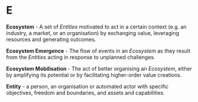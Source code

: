 # E



**Ecosystem** - A set of _Entities_ motivated to act in a certain context \(e.g. an industry, a market, or an organisation\) by exchanging value, leveraging resources and generating outcomes.

**Ecosystem Emergence** -  The flow of events in an _Ecosystem_ as they result from the _Entities_ acting in response to unplanned challenges.

**Ecosystem Mobilisation** - The act of better organising an _Ecosystem_, either by amplifying its potential or by facilitating higher-order value creations. 

**Entity** - a person, an organisation or automated actor with specific objectives, freedom and boundaries, and assets and capabilities.

